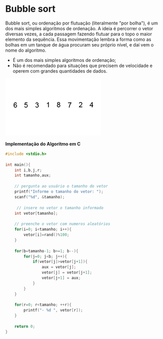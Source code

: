 # Bubble sort

Bubble sort, ou ordenação por flutuação (literalmente "por bolha"), é um dos mais simples algoritmos de ordenação. A ideia é percorrer o vetor diversas vezes, a cada passagem fazendo flutuar para o topo o maior elemento da sequência. Essa movimentação lembra a forma como as bolhas em um tanque de água procuram seu próprio nível, e daí vem o nome do algoritmo.

- É um dos mais simples algoritmos de ordenação;
- Não é recomendado para situações que precisem de velocidade e operem com grandes quantidades de dados.

<img src="images/Bubble-sort-example-300px.gif" alt="Bubble sort">

**Implementação do Algoritmo em C**

```c
#include <stdio.h>

int main(){
    int i,b,j,r;
    int tamanho,aux;

    // pergunta ao usuário o tamanho do vetor
    printf("Informe o tamanho do vetor: ");
    scanf("%d", &tamanho);

     // insere no vetor o tamanho informado
    int vetor[tamanho];

    // preenche o vetor com numeros aleatórios
    for(i=0; i<tamanho; i++){
        vetor[i]=rand()%100;
    }

    for(b=tamanho-1; b>=1; b--){
        for(j=0; j<b; j++){
            if(vetor[j]>vetor[j+1]){
                aux = vetor[j];
                vetor[j] = vetor[j+1];
                vetor[j+1] = aux;
            }
        }
    }

    for(r=0; r<tamanho; ++r){
        printf("- %d ", vetor[r]);
    }

    return 0;
}

```